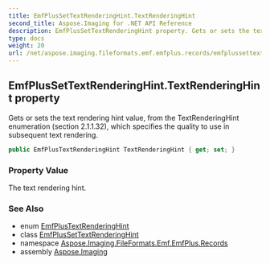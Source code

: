 ```yaml
---
title: EmfPlusSetTextRenderingHint.TextRenderingHint
second_title: Aspose.Imaging for .NET API Reference
description: EmfPlusSetTextRenderingHint property. Gets or sets the text rendering hint value from the TextRenderingHint enumeration section 2.1.1.32 which specifies the quality to use in subsequent text rendering
type: docs
weight: 20
url: /net/aspose.imaging.fileformats.emf.emfplus.records/emfplussettextrenderinghint/textrenderinghint/
---
```

## EmfPlusSetTextRenderingHint.TextRenderingHint property

Gets or sets the text rendering hint value, from the TextRenderingHint enumeration (section 2.1.1.32), which specifies the quality to use in subsequent text rendering.

```csharp
public EmfPlusTextRenderingHint TextRenderingHint { get; set; }
```

### Property Value

The text rendering hint.

### See Also

* enum [EmfPlusTextRenderingHint](../../../aspose.imaging.fileformats.emf.emfplus.consts/emfplustextrenderinghint/)
* class [EmfPlusSetTextRenderingHint](../)
* namespace [Aspose.Imaging.FileFormats.Emf.EmfPlus.Records](../../emfplussettextrenderinghint/)
* assembly [Aspose.Imaging](../../../)


